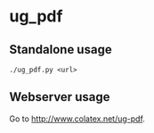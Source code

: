 # ug_pdf

## Standalone usage

```
./ug_pdf.py <url>
```

## Webserver usage

Go to http://www.colatex.net/ug-pdf.
 